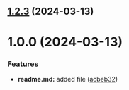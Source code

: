 ## [1.2.3](https://github.com/Zauri12/git-extended/compare/v1.0.0...v1.2.3) (2024-03-13)



# 1.0.0 (2024-03-13)


### Features

* **readme.md:** added file ([acbeb32](https://github.com/Zauri12/git-extended/commit/acbeb32077647a72c8df0fde06a6c6144f546fbf))



